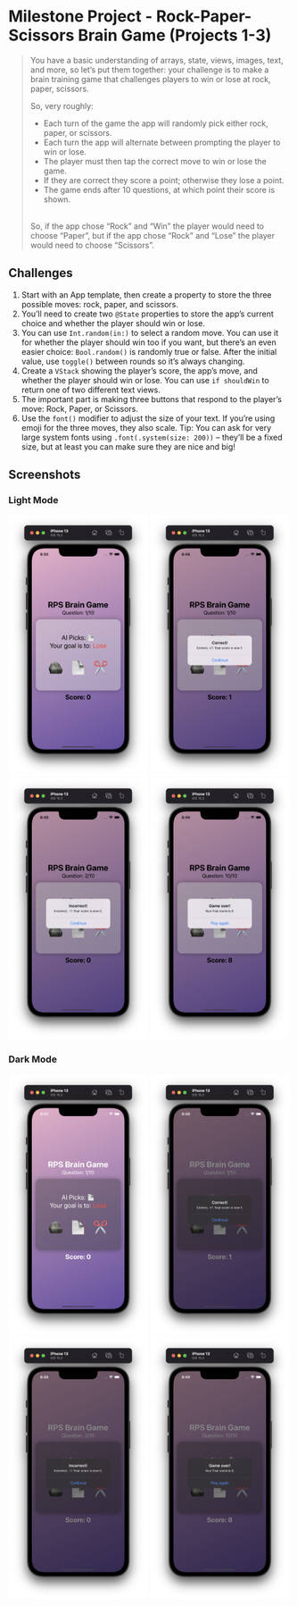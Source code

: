 # Milestone Project - Rock-Paper-Scissors Brain Game (Projects 1-3)

>You have a basic understanding of arrays, state, views, images, text, and more, so let’s put them together: your challenge is to make a brain training game that challenges players to win or lose at rock, paper, scissors.
>
>So, very roughly:
>
>* Each turn of the game the app will randomly pick either rock, paper, or scissors.<br>
>* Each turn the app will alternate between prompting the player to win or lose.<br>
>* The player must then tap the correct move to win or lose the game.<br>
>* If they are correct they score a point; otherwise they lose a point.<br>
>* The game ends after 10 questions, at which point their score is shown.<br>
><br>
>So, if the app chose “Rock” and “Win” the player would need to choose “Paper”, but if the app chose “Rock” and “Lose” the player would need to choose “Scissors”.

## Challenges

1. Start with an App template, then create a property to store the three possible moves: rock, paper, and scissors.
2. You’ll need to create two `@State` properties to store the app’s current choice and whether the player should win or lose.
3. You can use `Int.random(in:)` to select a random move. You can use it for whether the player should win too if you want, but there’s an even easier choice: `Bool.random()` is randomly true or false. After the initial value, use `toggle()` between rounds so it’s always changing.
4. Create a `VStack` showing the player’s score, the app’s move, and whether the player should win or lose. You can use `if shouldWin` to return one of two different text views.
5. The important part is making three buttons that respond to the player’s move: Rock, Paper, or Scissors.
6. Use the `font()` modifier to adjust the size of your text. If you’re using emoji for the three moves, they also scale. Tip: You can ask for very large system fonts using `.font(.system(size: 200))` – they’ll be a fixed size, but at least you can make sure they are nice and big!

## Screenshots

### Light Mode

<div>
  <img src="https://github.com/AnxietyMedicine/100DaysOfSwiftUI/blob/main/05-Milestone-Project-RockPaperScissorsBrainGame/Screenshots/Light/Milestone%20Project%20-%20Light%201.png" width="250">
  <img src="https://github.com/AnxietyMedicine/100DaysOfSwiftUI/blob/main/05-Milestone-Project-RockPaperScissorsBrainGame/Screenshots/Light/Milestone%20Project%20-%20Light%202.png" width="250">
  <img src="https://github.com/AnxietyMedicine/100DaysOfSwiftUI/blob/main/05-Milestone-Project-RockPaperScissorsBrainGame/Screenshots/Light/Milestone%20Project%20-%20Light%203.png" width="250">
  <img src="https://github.com/AnxietyMedicine/100DaysOfSwiftUI/blob/main/05-Milestone-Project-RockPaperScissorsBrainGame/Screenshots/Light/Milestone%20Project%20-%20Light%204.png" width="250">
</div>

### Dark Mode

<div>
  <img src="https://github.com/AnxietyMedicine/100DaysOfSwiftUI/blob/main/05-Milestone-Project-RockPaperScissorsBrainGame/Screenshots/Dark/Milestone%20Project%20-%20Dark%201.png" width="250">
  <img src="https://github.com/AnxietyMedicine/100DaysOfSwiftUI/blob/main/05-Milestone-Project-RockPaperScissorsBrainGame/Screenshots/Dark/Milestone%20Project%20-%20Dark%202.png" width="250">
  <img src="https://github.com/AnxietyMedicine/100DaysOfSwiftUI/blob/main/05-Milestone-Project-RockPaperScissorsBrainGame/Screenshots/Dark/Milestone%20Project%20-%20Dark%203.png" width="250">
  <img src="https://github.com/AnxietyMedicine/100DaysOfSwiftUI/blob/main/05-Milestone-Project-RockPaperScissorsBrainGame/Screenshots/Dark/Milestone%20Project%20-%20Dark%204.png" width="250">
</div>
